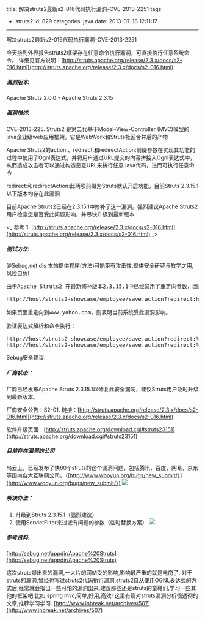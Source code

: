 title: 解决struts2最新s2-016代码执行漏洞–CVE-2013-2251
tags:
  - struts2
id: 829
categories: java
date: 2013-07-18 12:11:17
---

解决struts2最新s2-016代码执行漏洞–CVE-2013-2251

今天接到外界报告struts2框架存在任意命令执行漏洞，可直接执行任意系统命令。 详细见官方说明：[http://struts.apache.org/release/2.3.x/docs/s2-016.html](http://struts.apache.org/release/2.3.x/docs/s2-016.html)

##### 漏洞版本:

Apache Struts 2.0.0 - Apache Struts 2.3.15

##### 漏洞描述:

CVE-2013-225\. Struts2 是第二代基于Model-View-Controller (MVC)模型的java企业级web应用框架。它是WebWork和Struts社区合并后的产物

Apache Struts2的action:、redirect:和redirectAction:前缀参数在实现其功能的过程中使用了Ognl表达式，并将用户通过URL提交的内容拼接入Ognl表达式中，从而造成攻击者可以通过构造恶意URL来执行任意Java代码，进而可执行任意命令

redirect:和redirectAction:此两项前缀为Struts默认开启功能，目前Struts 2.3.15.1以下版本均存在此漏洞

目前Apache Struts2已经在2.3.15.1中修补了这一漏洞。强烈建议Apache Struts2用户检查您是否受此问题影响，并尽快升级到最新版本

&lt;_ 参考 1\. [http://struts.apache.org/release/2.3.x/docs/s2-016.html](http://struts.apache.org/release/2.3.x/docs/s2-016.html) _&gt;

##### 测试方法:

@Sebug.net dis 本站提供程序(方法)可能带有攻击性,仅供安全研究与教学之用,风险自负!
<pre>由于Apache Struts2 在最新修补版本2.3.15.1中已经禁用了重定向参数，因此只要重定向功能仍然有效，则说明受此漏洞影响：

http://host/struts2-showcase/employee/save.action?redirect:http://www.yahoo.com/

如果页面重定向到www.yahoo.com，则表明当前系统受此漏洞影响。

验证表达式解析和命令执行：

http://host/struts2-showcase/employee/save.action?redirect:%25{3*4}
http://host/struts2-showcase/employee/save.action?redirect:%25{(new+java.lang.ProcessBuilder(new+java.lang.String[]{'command','goes','here'})).start()}`</pre>
Sebug安全建议:

##### 厂商状态：

厂商已经发布Apache Struts 2.3.15.1以修复此安全漏洞，建议Struts用户及时升级到最新版本。

厂商安全公告：S2-01\. 链接：[http://struts.apache.org/release/2.3.x/docs/s2-016.html](http://struts.apache.org/release/2.3.x/docs/s2-016.html)

软件升级页面：[http://struts.apache.org/download.cgi#struts23151](http://struts.apache.org/download.cgi#struts23151)

##### 目前存在漏洞的公司

乌云上，已经发布了快60个struts的这个漏洞问题，包括腾讯，百度，网易，京东等国内各大互联网公司。（[http://www.wooyun.org/bugs/new_submit/）](http://www.wooyun.org/bugs/new_submit/）) ![](http://bcs.duapp.com/beardnote/2013/07/23931374053684.png)

##### 解决办法：

1.  升级到Struts 2.3.15.1（强烈建议）
2.  使用ServletFilter来过滤有问题的参数（临时替换方案） ![](http://bcs.duapp.com/beardnote/2013/07/2881374053684.jpg)

##### 参考资料:

[http://sebug.net/appdir/Apache%20Struts](http://sebug.net/appdir/Apache%20Struts)

这次struts爆出来的漏洞,一大片的网站受的影响,影响最严重的就是电商了. 对于struts的漏洞,曾经也写过[struts2代码执行漏洞](http://beardnote.com/?p=129),struts2自从使用OGNL表达式的方式后,经常就会报出一些可怕的漏洞出来,建议那些还是struts的童鞋们,学习一些其他的框架吧!比如,spring mvc,简单,好用,高效! 这里有篇对struts漏洞分析很透彻的文章,推荐学习学习. [http://www.inbreak.net/archives/507](http://www.inbreak.net/archives/507)
